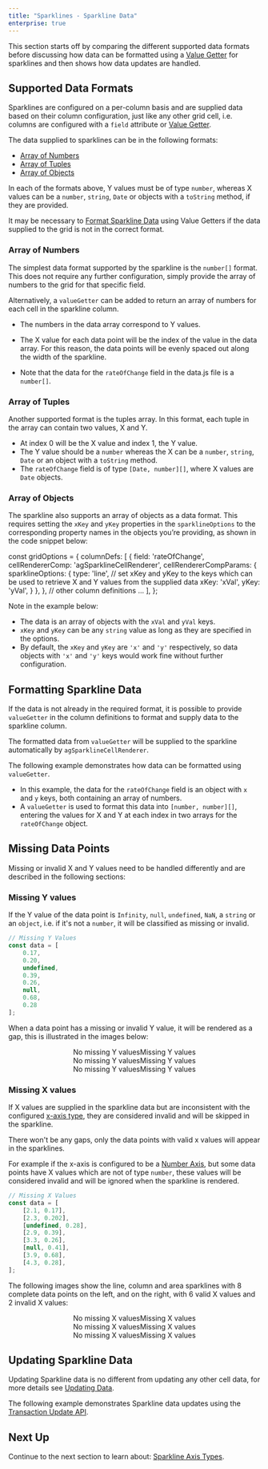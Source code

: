 ```yaml
---
title: "Sparklines - Sparkline Data"
enterprise: true
---
```


This section starts off by comparing the different supported data formats before discussing how data can be formatted
using a [Value Getter](/value-getters/) for sparklines and then shows how data updates are handled.

## Supported Data Formats

Sparklines are configured on a per-column basis and are supplied data based on their column configuration, just like any
other grid cell, i.e. columns are configured with a `field` attribute or [Value Getter](/value-getters/).

The data supplied to sparklines can be in the following formats:

- [Array of Numbers](/sparklines-data/#array-of-numbers)
- [Array of Tuples](/sparklines-data/#array-of-tuples)
- [Array of Objects](/sparklines-data/#array-of-objects)

In each of the formats above, Y values must be of type `number`, whereas X values can be a `number`, `string`, `Date` or
objects with a `toString` method, if they are provided.

It may be necessary to [Format Sparkline Data](/sparklines-data/#formatting-sparkline-data) using Value Getters if the data
supplied to the grid is not in the correct format.

### Array of Numbers

The simplest data format supported by the sparkline is the `number[]` format. This does not require any further
configuration, simply provide the array of numbers to the grid for that specific field.

Alternatively, a `valueGetter` can be added to return an array of numbers for each cell in the sparkline column.

- The numbers in the data array correspond to Y values.
- The X value for each data point will be the index of the value in the data array. For this reason, the data points will be evenly spaced out along the width of the sparkline.

- Note that the data for the `rateOfChange` field in the data.js file is a `number[]`.

<grid-example title='Sparkline Data - Array of Numbers' name='sparkline-data-number-array' type='generated' options='{ "enterprise": true, "exampleHeight": 585, "modules": ["clientside", "sparklines"] }'></grid-example>

### Array of Tuples

Another supported format is the tuples array. In this format, each tuple in the array can contain two values, X and Y.

- At index 0 will be the X value and index 1, the Y value.
- The Y value should be a `number` whereas the X can be a `number`, `string`, `Date` or an object with a `toString` method.
- The `rateOfChange` field is of type `[Date, number][]`, where X values are `Date` objects.

<grid-example title='Sparkline Data - Array of Tuples' name='sparkline-data-tuple-array' type='generated' options='{ "enterprise": true, "exampleHeight": 585, "modules": ["clientside", "sparklines"] }'></grid-example>

### Array of Objects

The sparkline also supports an array of objects as a data format. This requires setting the `xKey` and `yKey` properties in
the `sparklineOptions` to the corresponding property names in the objects you’re providing, as shown in the code snippet below:

<snippet>
const gridOptions = {
    columnDefs: [
        {
            field: 'rateOfChange',
            cellRendererComp: 'agSparklineCellRenderer',
            cellRendererCompParams: {
                sparklineOptions: {
                    type: 'line',
                    // set xKey and yKey to the keys which can be used to retrieve X and Y values from the supplied data
                    xKey: 'xVal',
                    yKey: 'yVal',
                }
            },
        },
        // other column definitions ...
    ],
};
</snippet>

Note in the example below:

- The data is an array of objects with the `xVal` and `yVal` keys.
- `xKey` and `yKey` can be any `string` value as long as they are specified in the options.
- By default, the `xKey` and `yKey` are `'x'` and `'y'` respectively, so data objects with `'x'` and `'y'` keys would work fine without further configuration.

<grid-example title='Sparkline Data - Array of Objects' name='sparkline-data-object-array' type='generated' options='{ "enterprise": true, "exampleHeight": 585, "modules": ["clientside", "sparklines"] }'></grid-example>

## Formatting Sparkline Data

If the data is not already in the required format, it is possible to provide `valueGetter` in the column definitions to format and supply data to the sparkline column.

The formatted data from `valueGetter` will be supplied to the sparkline automatically by `agSparklineCellRenderer`.

The following example demonstrates how data can be formatted using `valueGetter`.

- In this example, the data for the `rateOfChange` field is an object with `x` and `y` keys, both containing an array of numbers.
- A `valueGetter` is used to format this data into `[number, number][]`, entering the values for X and Y at each index in two arrays for the `rateOfChange` object.

<grid-example title='Formatting Sparkline Data' name='formatting-sparkline-data' type='generated' options='{ "enterprise": true, "exampleHeight": 585, "modules": ["clientside", "sparklines"] }'></grid-example>

## Missing Data Points

Missing or invalid X and Y values need to be handled differently and are described in the following sections:  

### Missing Y values

If the Y value of the data point is `Infinity`, `null`, `undefined`, `NaN`, a `string` or an `object`, i.e. if it's not
a `number`, it will be classified as missing or invalid.

``` js
// Missing Y Values
const data = [
    0.17, 
    0.20, 
    undefined, 
    0.39, 
    0.26, 
    null, 
    0.68, 
    0.28
];
```

When a data point has a missing or invalid Y value, it will be rendered as a gap, this is illustrated in the images below:

<div style="display: flex; justify-content: center;">
    <image-caption src="resources/line-sparkline.png" alt="Line sparkline." width="250px" constrained="true">No missing Y values</image-caption>
    <image-caption src="resources/line-sparkline-invalid-y-values.png" alt="Line sparkline with gaps for invalid Y values." width="250px" constrained="true">Missing Y values</image-caption>
</div>

<div style="display: flex; justify-content: center;">
    <image-caption src="resources/column-sparkline.png" alt="Column Sparkline" width="250px" constrained="true">No missing Y values</image-caption>
    <image-caption src="resources/column-sparkline-invalid-y-values.png" alt="Column sparkline with gaps for invalid Y values" width="250px" constrained="true">Missing Y values</image-caption>
</div>

<div style="display: flex; justify-content: center;">
    <image-caption src="resources/area-sparkline.png" alt="Area Sparkline" width="250px" constrained="true">No missing Y values</image-caption>
    <image-caption src="resources/area-sparkline-invalid-y-values.png" alt="Area sparkline with gaps for invalid Y values" width="250px" constrained="true">Missing Y values</image-caption>
</div>


### Missing X values

If X values are supplied in the sparkline data but are inconsistent with the configured [x-axis type](/sparklines-axis-types/), 
they are considered invalid and will be skipped in the sparkline.

There won't be any gaps, only the data points with valid x values will appear in the sparklines.

For example if the x-axis is configured to be a [Number Axis](/sparklines-axis-types/#number-axis), but some data points 
have X values which are not of type `number`, these values will be considered invalid and will be ignored when the 
sparkline is rendered.

``` js
// Missing X Values
const data = [
    [2.1, 0.17],
    [2.3, 0.202],
    [undefined, 0.28],
    [2.9, 0.39],
    [3.3, 0.26],
    [null, 0.41],
    [3.9, 0.68],
    [4.3, 0.28],
];
```

The following images show the line, column and area sparklines with 8 complete data points on the left, and on the
right, with 6 valid X values and 2 invalid X values:

<div style="display: flex; justify-content: center;">
    <image-caption src="resources/line-sparkline.png" alt="Line sparkline." width="250px" constrained="true">No missing X values</image-caption>
    <image-caption src="resources/line-sparkline-invalid-x-values.png" alt="Line sparkline with gaps for invalid Y values." width="250px" constrained="true">Missing X values</image-caption>
</div>
<div style="display: flex; justify-content: center;">
    <image-caption src="resources/column-sparkline.png" alt="Column Sparkline" width="250px" constrained="true">No missing X values</image-caption>
    <image-caption src="resources/column-sparkline-invalid-x-values.png" alt="Column sparkline with gaps for invalid Y values" width="250px" constrained="true">Missing X values</image-caption>
</div>
<div style="display: flex; justify-content: center;">
    <image-caption src="resources/area-sparkline.png" alt="Area Sparkline" width="250px" constrained="true">No missing X values</image-caption>
    <image-caption src="resources/area-sparkline-invalid-x-values.png" alt="Area sparkline with gaps for invalid Y values" width="250px" constrained="true">Missing X values</image-caption>
</div>

## Updating Sparkline Data

Updating Sparkline data is no different from updating any other cell data, for more details see
[Updating Data](/data-update/).

The following example demonstrates Sparkline data updates using the [Transaction Update API](/data-update-transactions/#transaction-update-api).

<grid-example title='Sparkline Data Updates' name='sparkline-data-updates' type='generated' options='{ "enterprise": true, "exampleHeight": 610, "modules": ["clientside", "sparklines"] }'></grid-example>

## Next Up

Continue to the next section to learn about: [Sparkline Axis Types](/sparklines-axis-types/).
